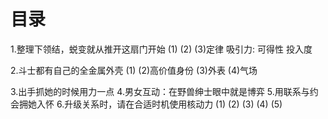 # 目录
1.整理下领结，蜕变就从推开这扇门开始
(1)
(2)
(3)定律
  吸引力:
  可得性
  投入度

2.斗士都有自己的全金属外壳
  (1)
  (2)高价值身份
  (3)外表
  (4)气场
  
3.出手抓她的时候用力一点
4.男女互动：在野兽绅士眼中就是博弈
5.用联系与约会拥她入怀
6.升级关系时，请在合适时机使用核动力
  (1)
  (2)
  (3)
  (4)
  (5)


